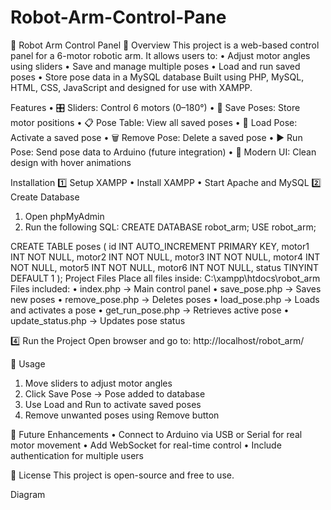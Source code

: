 # Robot-Arm-Control-Pane

🤖 Robot Arm Control Panel
📌 Overview
This project is a web-based control panel for a 6-motor robotic arm. It allows users to:
•	Adjust motor angles using sliders
•	Save and manage multiple poses
•	Load and run saved poses
•	Store pose data in a MySQL database
Built using PHP, MySQL, HTML, CSS, JavaScript and designed for use with XAMPP.

Features
•	🎛️ Sliders: Control 6 motors (0–180°)
•	💾 Save Poses: Store motor positions
•	📋 Pose Table: View all saved poses
•	🔄 Load Pose: Activate a saved pose
•	🗑️ Remove Pose: Delete a saved pose
•	▶️ Run Pose: Send pose data to Arduino (future integration)
•	🎨 Modern UI: Clean design with hover animations

 Installation
1️⃣ Setup XAMPP
•	Install XAMPP
•	Start Apache and MySQL
2️⃣ Create Database
1.	Open phpMyAdmin
2.	Run the following SQL:
CREATE DATABASE robot_arm;
USE robot_arm;

CREATE TABLE poses (
    id INT AUTO_INCREMENT PRIMARY KEY,
    motor1 INT NOT NULL,
    motor2 INT NOT NULL,
    motor3 INT NOT NULL,
    motor4 INT NOT NULL,
    motor5 INT NOT NULL,
    motor6 INT NOT NULL,
    status TINYINT DEFAULT 1
);
Project Files
Place all files inside:
C:\xampp\htdocs\robot_arm\
Files included:
•	index.php → Main control panel
•	save_pose.php → Saves new poses
•	remove_pose.php → Deletes poses
•	load_pose.php → Loads and activates a pose
•	get_run_pose.php → Retrieves active pose
•	update_status.php → Updates pose status

4️⃣ Run the Project
Open browser and go to:
http://localhost/robot_arm/

🚀 Usage
1.	Move sliders to adjust motor angles
2.	Click Save Pose → Pose added to database
3.	Use Load and Run to activate saved poses
4.	Remove unwanted poses using Remove button

🔧 Future Enhancements
•	Connect to Arduino via USB or Serial for real motor movement
•	Add WebSocket for real-time control
•	Include authentication for multiple users

📜 License
This project is open-source and free to use.

Diagram 




